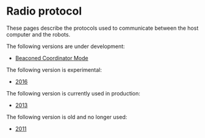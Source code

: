 # Radio protocol

These pages describe the protocols used to communicate between the host computer and the robots.

The following versions are under development:

* [Beaconed Coordinator ](https://wiki.ubcthunderbots.ca/~/drafts/-LKnhQt487pTxFLf0Mk9/primary/electrical/radio-protocol/beaconed-coordinator-mode)[Mode](https://wiki.ubcthunderbots.ca/~/drafts/-LKnhQt487pTxFLf0Mk9/primary/electrical/radio-protocol/beaconed-coordinator-mode)

The following version is experimental:

* [2016](https://wiki.ubcthunderbots.ca/~/drafts/-LKnhQt487pTxFLf0Mk9/primary/electrical/radio-protocol/2016)

The following version is currently used in production:

* [2013](https://wiki.ubcthunderbots.ca/~/drafts/-LKnhQt487pTxFLf0Mk9/primary/electrical/2013)

The following version is old and no longer used:

* [2011](2011)

